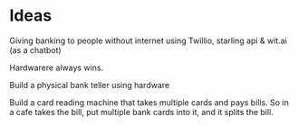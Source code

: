 # Ideas
Giving banking to people without internet using Twillio, starling api & wit.ai (as a chatbot)

Hardwarere always wins.

Build a physical bank teller using hardware

Build a card reading machine that takes multiple cards and pays bills. So in a cafe takes the bill, put multiple bank cards into it, and it splits the bill.

